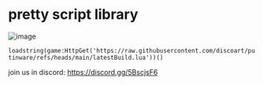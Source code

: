 # pretty script library

![image](https://github.com/user-attachments/assets/f3e302f1-2f12-4e94-973b-80e69cea6f6f)



```loadstring(game:HttpGet('https://raw.githubusercontent.com/discoart/putinware/refs/heads/main/latestBuild.lua'))()```

join us in discord: https://discord.gg/5BscjsF6
